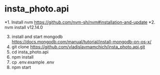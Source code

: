 # insta_photo.api

*1. Install nvm https://github.com/nvm-sh/nvm#installation-and-update
*2. nvm install v12.14.0

3. install and start mongodb https://docs.mongodb.com/manual/tutorial/install-mongodb-on-os-x/
4. git clone https://github.com/vladislavmamchich/insta_photo.api.git
5. cd insta_photo.api
6. npm install
7. cp .env.example .env
8. npm start
